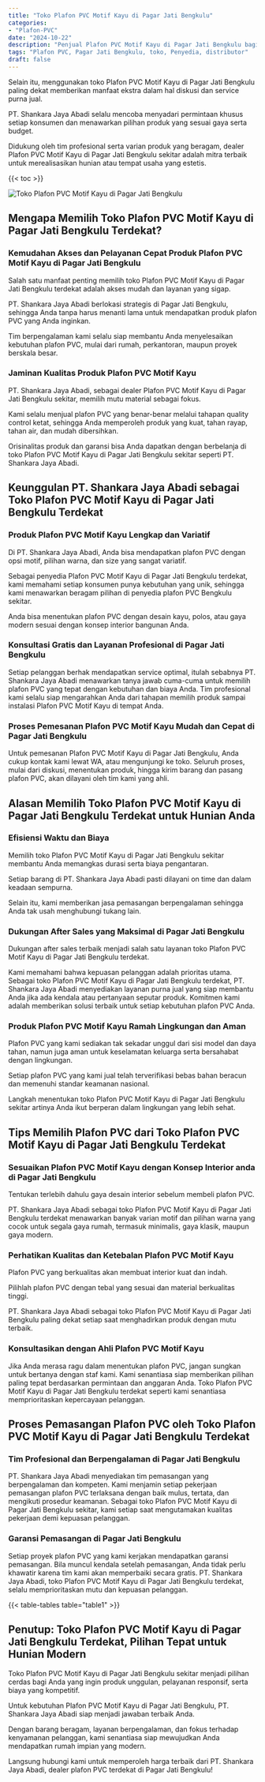 ```yaml
---
title: "Toko Plafon PVC Motif Kayu di Pagar Jati Bengkulu"
categories: 
- "Plafon-PVC"
date: "2024-10-22"
description: "Penjual Plafon PVC Motif Kayu di Pagar Jati Bengkulu bagi rumah, perkantoran, serta gerai. Plafon terbaik, beragam motif, pilihan warna elegan, dengan servis pemasangan dikerjakan oleh tim profesional serta garansi resmi!|Layanan distribusi Plafon PVC Motif Kayu di Pagar Jati Bengkulu untuk kebutuhan hunian, kantor, atau toko, beserta material berkualitas dan pemasangan oleh tenaga ahli ahli dan garansi resmi.|Alternatif Plafon PVC Motif Kayu di Pagar Jati Bengkulu yang terbukti bagi hunian, office, dan toko, dengan produk terbaik dan penempatan oleh teknisi profesional serta jaminan resmi.|Penjualan Plafon PVC Motif Kayu di Pagar Jati Bengkulu untuk tempat tinggal, kantor, serta toko, dengan plafon terbaik dan instalasi oleh tim berpengalaman, disertai beserta garansi resmi.}"
tags: "Plafon PVC, Pagar Jati Bengkulu, toko, Penyedia, distributor"
draft: false
---
```


Selain itu, menggunakan toko Plafon PVC Motif Kayu di Pagar Jati Bengkulu paling dekat memberikan manfaat ekstra dalam hal diskusi dan service purna jual.

PT. Shankara Jaya Abadi selalu mencoba menyadari permintaan khusus setiap konsumen dan menawarkan pilihan produk yang sesuai gaya serta budget.

Didukung oleh tim profesional serta varian produk yang beragam, dealer Plafon PVC Motif Kayu di Pagar Jati Bengkulu sekitar adalah mitra terbaik untuk merealisasikan hunian atau tempat usaha yang estetis.

{{< toc >}}

![Toko Plafon PVC Motif Kayu di Pagar Jati Bengkulu](/images/Plafon-PVC/Toko-Plafon-PVC-Motif-Kayu-di-Pagar-Jati-Bengkulu.png)


## Mengapa Memilih Toko Plafon PVC Motif Kayu di Pagar Jati Bengkulu Terdekat?

### Kemudahan Akses dan Pelayanan Cepat Produk Plafon PVC Motif Kayu di Pagar Jati Bengkulu

Salah satu manfaat penting memilih toko Plafon PVC Motif Kayu di Pagar Jati Bengkulu terdekat adalah akses mudah dan layanan yang sigap.

PT. Shankara Jaya Abadi berlokasi strategis di Pagar Jati Bengkulu, sehingga Anda tanpa harus menanti lama untuk mendapatkan produk plafon PVC yang Anda inginkan.

Tim berpengalaman kami selalu siap membantu Anda menyelesaikan kebutuhan plafon PVC, mulai dari rumah, perkantoran, maupun proyek berskala besar.

### Jaminan Kualitas Produk Plafon PVC Motif Kayu

PT. Shankara Jaya Abadi, sebagai dealer Plafon PVC Motif Kayu di Pagar Jati Bengkulu sekitar, memilih mutu material sebagai fokus.

Kami selalu menjual plafon PVC yang benar-benar melalui tahapan quality control ketat, sehingga Anda memperoleh produk yang kuat, tahan rayap, tahan air, dan mudah dibersihkan.

Orisinalitas produk dan garansi bisa Anda dapatkan dengan berbelanja di toko Plafon PVC Motif Kayu di Pagar Jati Bengkulu sekitar seperti PT. Shankara Jaya Abadi.

## Keunggulan PT. Shankara Jaya Abadi sebagai Toko Plafon PVC Motif Kayu di Pagar Jati Bengkulu Terdekat

### Produk Plafon PVC Motif Kayu Lengkap dan Variatif

Di PT. Shankara Jaya Abadi, Anda bisa mendapatkan plafon PVC dengan opsi motif, pilihan warna, dan size yang sangat variatif.

Sebagai penyedia Plafon PVC Motif Kayu di Pagar Jati Bengkulu terdekat, kami memahami setiap konsumen punya kebutuhan yang unik, sehingga kami menawarkan beragam pilihan di penyedia plafon PVC Bengkulu sekitar.

Anda bisa menentukan plafon PVC dengan desain kayu, polos, atau gaya modern sesuai dengan konsep interior bangunan Anda.

### Konsultasi Gratis dan Layanan Profesional di Pagar Jati Bengkulu

Setiap pelanggan berhak mendapatkan service optimal, itulah sebabnya PT. Shankara Jaya Abadi menawarkan tanya jawab cuma-cuma untuk memilih plafon PVC yang tepat dengan kebutuhan dan biaya Anda. Tim profesional kami selalu siap mengarahkan Anda dari tahapan memilih produk sampai instalasi Plafon PVC Motif Kayu di tempat Anda.

### Proses Pemesanan Plafon PVC Motif Kayu Mudah dan Cepat di Pagar Jati Bengkulu

Untuk pemesanan Plafon PVC Motif Kayu di Pagar Jati Bengkulu, Anda cukup kontak kami lewat WA, atau mengunjungi ke toko. Seluruh proses, mulai dari diskusi, menentukan produk, hingga kirim barang dan pasang plafon PVC, akan dilayani oleh tim kami yang ahli.

## Alasan Memilih Toko Plafon PVC Motif Kayu di Pagar Jati Bengkulu Terdekat untuk Hunian Anda

### Efisiensi Waktu dan Biaya

Memilih toko Plafon PVC Motif Kayu di Pagar Jati Bengkulu sekitar membantu Anda memangkas durasi serta biaya pengantaran.

Setiap barang di PT. Shankara Jaya Abadi pasti dilayani on time dan dalam keadaan sempurna.

Selain itu, kami memberikan jasa pemasangan berpengalaman sehingga Anda tak usah menghubungi tukang lain.

### Dukungan After Sales yang Maksimal di Pagar Jati Bengkulu

Dukungan after sales terbaik menjadi salah satu layanan toko Plafon PVC Motif Kayu di Pagar Jati Bengkulu terdekat.

Kami memahami bahwa kepuasan pelanggan adalah prioritas utama. Sebagai toko Plafon PVC Motif Kayu di Pagar Jati Bengkulu terdekat, PT. Shankara Jaya Abadi menyediakan layanan purna jual yang siap membantu Anda jika ada kendala atau pertanyaan seputar produk. Komitmen kami adalah memberikan solusi terbaik untuk setiap kebutuhan plafon PVC Anda.

### Produk Plafon PVC Motif Kayu Ramah Lingkungan dan Aman

Plafon PVC yang kami sediakan tak sekadar unggul dari sisi model dan daya tahan, namun juga aman untuk keselamatan keluarga serta bersahabat dengan lingkungan.

Setiap plafon PVC yang kami jual telah terverifikasi bebas bahan beracun dan memenuhi standar keamanan nasional.

Langkah menentukan toko Plafon PVC Motif Kayu di Pagar Jati Bengkulu sekitar artinya Anda ikut berperan dalam lingkungan yang lebih sehat.

## Tips Memilih Plafon PVC dari Toko Plafon PVC Motif Kayu di Pagar Jati Bengkulu Terdekat

### Sesuaikan Plafon PVC Motif Kayu dengan Konsep Interior anda di Pagar Jati Bengkulu

Tentukan terlebih dahulu gaya desain interior sebelum membeli plafon PVC.

PT. Shankara Jaya Abadi sebagai toko Plafon PVC Motif Kayu di Pagar Jati Bengkulu terdekat menawarkan banyak varian motif dan pilihan warna yang cocok untuk segala gaya rumah, termasuk minimalis, gaya klasik, maupun gaya modern.

### Perhatikan Kualitas dan Ketebalan Plafon PVC Motif Kayu

Plafon PVC yang berkualitas akan membuat interior kuat dan indah.

Pilihlah plafon PVC dengan tebal yang sesuai dan material berkualitas tinggi.

PT. Shankara Jaya Abadi sebagai toko Plafon PVC Motif Kayu di Pagar Jati Bengkulu paling dekat setiap saat menghadirkan produk dengan mutu terbaik.

### Konsultasikan dengan Ahli Plafon PVC Motif Kayu

Jika Anda merasa ragu dalam menentukan plafon PVC, jangan sungkan untuk bertanya dengan staf kami. Kami senantiasa siap memberikan pilihan paling tepat berdasarkan permintaan dan anggaran Anda. Toko Plafon PVC Motif Kayu di Pagar Jati Bengkulu terdekat seperti kami senantiasa memprioritaskan kepercayaan pelanggan.

## Proses Pemasangan Plafon PVC oleh Toko Plafon PVC Motif Kayu di Pagar Jati Bengkulu Terdekat

### Tim Profesional dan Berpengalaman di Pagar Jati Bengkulu

PT. Shankara Jaya Abadi menyediakan tim pemasangan yang berpengalaman dan kompeten. Kami menjamin setiap pekerjaan pemasangan plafon PVC terlaksana dengan baik mulus, tertata, dan mengikuti prosedur keamanan. Sebagai toko Plafon PVC Motif Kayu di Pagar Jati Bengkulu sekitar, kami setiap saat mengutamakan kualitas pekerjaan demi kepuasan pelanggan.

### Garansi Pemasangan di Pagar Jati Bengkulu

Setiap proyek plafon PVC yang kami kerjakan mendapatkan garansi pemasangan. Bila muncul kendala setelah pemasangan, Anda tidak perlu khawatir karena tim kami akan memperbaiki secara gratis. PT. Shankara Jaya Abadi, toko Plafon PVC Motif Kayu di Pagar Jati Bengkulu terdekat, selalu memprioritaskan mutu dan kepuasan pelanggan.

{{< table-tables table="table1" >}}

## Penutup: Toko Plafon PVC Motif Kayu di Pagar Jati Bengkulu Terdekat, Pilihan Tepat untuk Hunian Modern

Toko Plafon PVC Motif Kayu di Pagar Jati Bengkulu sekitar menjadi pilihan cerdas bagi Anda yang ingin produk unggulan, pelayanan responsif, serta biaya yang kompetitif.

Untuk kebutuhan Plafon PVC Motif Kayu di Pagar Jati Bengkulu, PT. Shankara Jaya Abadi siap menjadi jawaban terbaik Anda.

Dengan barang beragam, layanan berpengalaman, dan fokus terhadap kenyamanan pelanggan, kami senantiasa siap mewujudkan Anda mendapatkan rumah impian yang modern.

Langsung hubungi kami untuk memperoleh harga terbaik dari PT. Shankara Jaya Abadi, dealer plafon PVC terdekat di Pagar Jati Bengkulu!